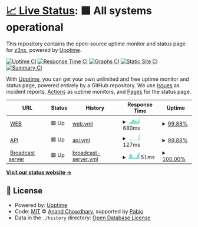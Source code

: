# [📈 Live Status](https://demo.upptime.js.org): <!--live status--> **🟩 All systems operational**

This repository contains the open-source uptime monitor and status page for [z3nx](https://demo.upptime.js.org), powered by [Upptime](https://github.com/upptime/upptime).

[![Uptime CI](https://github.com/z3nx/ehr_uptime/workflows/Uptime%20CI/badge.svg)](https://github.com/z3nx/ehr_uptime/actions?query=workflow%3A%22Uptime+CI%22)
[![Response Time CI](https://github.com/z3nx/ehr_uptime/workflows/Response%20Time%20CI/badge.svg)](https://github.com/z3nx/ehr_uptime/actions?query=workflow%3A%22Response+Time+CI%22)
[![Graphs CI](https://github.com/z3nx/ehr_uptime/workflows/Graphs%20CI/badge.svg)](https://github.com/z3nx/ehr_uptime/actions?query=workflow%3A%22Graphs+CI%22)
[![Static Site CI](https://github.com/z3nx/ehr_uptime/workflows/Static%20Site%20CI/badge.svg)](https://github.com/z3nx/ehr_uptime/actions?query=workflow%3A%22Static+Site+CI%22)
[![Summary CI](https://github.com/z3nx/ehr_uptime/workflows/Summary%20CI/badge.svg)](https://github.com/z3nx/ehr_uptime/actions?query=workflow%3A%22Summary+CI%22)

With [Upptime](https://upptime.js.org), you can get your own unlimited and free uptime monitor and status page, powered entirely by a GitHub repository. We use [Issues](https://github.com/z3nx/ehr_uptime/issues) as incident reports, [Actions](https://github.com/z3nx/ehr_uptime/actions) as uptime monitors, and [Pages](https://demo.upptime.js.org) for the status page.

<!--start: status pages-->
<!-- This summary is generated by Upptime (https://github.com/upptime/upptime) -->
<!-- Do not edit this manually, your changes will be overwritten -->
<!-- prettier-ignore -->
| URL | Status | History | Response Time | Uptime |
| --- | ------ | ------- | ------------- | ------ |
| <img alt="" src="https://icons.duckduckgo.com/ip3/eternalharmonyradio.com.ico" height="13"> [WEB](https://eternalharmonyradio.com/) | 🟩 Up | [web.yml](https://github.com/zn3x/ehr_status/commits/HEAD/history/web.yml) | <details><summary><img alt="Response time graph" src="./graphs/web/response-time-week.png" height="20"> 680ms</summary><br><a href="https://status.eternalharmonyradio.com/history/web"><img alt="Response time 541" src="https://img.shields.io/endpoint?url=https%3A%2F%2Fraw.githubusercontent.com%2Fzn3x%2Fehr_status%2FHEAD%2Fapi%2Fweb%2Fresponse-time.json"></a><br><a href="https://status.eternalharmonyradio.com/history/web"><img alt="24-hour response time 1023" src="https://img.shields.io/endpoint?url=https%3A%2F%2Fraw.githubusercontent.com%2Fzn3x%2Fehr_status%2FHEAD%2Fapi%2Fweb%2Fresponse-time-day.json"></a><br><a href="https://status.eternalharmonyradio.com/history/web"><img alt="7-day response time 680" src="https://img.shields.io/endpoint?url=https%3A%2F%2Fraw.githubusercontent.com%2Fzn3x%2Fehr_status%2FHEAD%2Fapi%2Fweb%2Fresponse-time-week.json"></a><br><a href="https://status.eternalharmonyradio.com/history/web"><img alt="30-day response time 553" src="https://img.shields.io/endpoint?url=https%3A%2F%2Fraw.githubusercontent.com%2Fzn3x%2Fehr_status%2FHEAD%2Fapi%2Fweb%2Fresponse-time-month.json"></a><br><a href="https://status.eternalharmonyradio.com/history/web"><img alt="1-year response time 541" src="https://img.shields.io/endpoint?url=https%3A%2F%2Fraw.githubusercontent.com%2Fzn3x%2Fehr_status%2FHEAD%2Fapi%2Fweb%2Fresponse-time-year.json"></a></details> | <details><summary><a href="https://status.eternalharmonyradio.com/history/web">99.88%</a></summary><a href="https://status.eternalharmonyradio.com/history/web"><img alt="All-time uptime 99.99%" src="https://img.shields.io/endpoint?url=https%3A%2F%2Fraw.githubusercontent.com%2Fzn3x%2Fehr_status%2FHEAD%2Fapi%2Fweb%2Fuptime.json"></a><br><a href="https://status.eternalharmonyradio.com/history/web"><img alt="24-hour uptime 99.13%" src="https://img.shields.io/endpoint?url=https%3A%2F%2Fraw.githubusercontent.com%2Fzn3x%2Fehr_status%2FHEAD%2Fapi%2Fweb%2Fuptime-day.json"></a><br><a href="https://status.eternalharmonyradio.com/history/web"><img alt="7-day uptime 99.88%" src="https://img.shields.io/endpoint?url=https%3A%2F%2Fraw.githubusercontent.com%2Fzn3x%2Fehr_status%2FHEAD%2Fapi%2Fweb%2Fuptime-week.json"></a><br><a href="https://status.eternalharmonyradio.com/history/web"><img alt="30-day uptime 99.97%" src="https://img.shields.io/endpoint?url=https%3A%2F%2Fraw.githubusercontent.com%2Fzn3x%2Fehr_status%2FHEAD%2Fapi%2Fweb%2Fuptime-month.json"></a><br><a href="https://status.eternalharmonyradio.com/history/web"><img alt="1-year uptime 99.99%" src="https://img.shields.io/endpoint?url=https%3A%2F%2Fraw.githubusercontent.com%2Fzn3x%2Fehr_status%2FHEAD%2Fapi%2Fweb%2Fuptime-year.json"></a></details>
| <img alt="" src="https://icons.duckduckgo.com/ip3/eternalharmonyradio.com.ico" height="13"> [API](https://eternalharmonyradio.com/api/v1/status) | 🟩 Up | [api.yml](https://github.com/zn3x/ehr_status/commits/HEAD/history/api.yml) | <details><summary><img alt="Response time graph" src="./graphs/api/response-time-week.png" height="20"> 127ms</summary><br><a href="https://status.eternalharmonyradio.com/history/api"><img alt="Response time 59" src="https://img.shields.io/endpoint?url=https%3A%2F%2Fraw.githubusercontent.com%2Fzn3x%2Fehr_status%2FHEAD%2Fapi%2Fapi%2Fresponse-time.json"></a><br><a href="https://status.eternalharmonyradio.com/history/api"><img alt="24-hour response time 383" src="https://img.shields.io/endpoint?url=https%3A%2F%2Fraw.githubusercontent.com%2Fzn3x%2Fehr_status%2FHEAD%2Fapi%2Fapi%2Fresponse-time-day.json"></a><br><a href="https://status.eternalharmonyradio.com/history/api"><img alt="7-day response time 127" src="https://img.shields.io/endpoint?url=https%3A%2F%2Fraw.githubusercontent.com%2Fzn3x%2Fehr_status%2FHEAD%2Fapi%2Fapi%2Fresponse-time-week.json"></a><br><a href="https://status.eternalharmonyradio.com/history/api"><img alt="30-day response time 73" src="https://img.shields.io/endpoint?url=https%3A%2F%2Fraw.githubusercontent.com%2Fzn3x%2Fehr_status%2FHEAD%2Fapi%2Fapi%2Fresponse-time-month.json"></a><br><a href="https://status.eternalharmonyradio.com/history/api"><img alt="1-year response time 59" src="https://img.shields.io/endpoint?url=https%3A%2F%2Fraw.githubusercontent.com%2Fzn3x%2Fehr_status%2FHEAD%2Fapi%2Fapi%2Fresponse-time-year.json"></a></details> | <details><summary><a href="https://status.eternalharmonyradio.com/history/api">99.88%</a></summary><a href="https://status.eternalharmonyradio.com/history/api"><img alt="All-time uptime 99.99%" src="https://img.shields.io/endpoint?url=https%3A%2F%2Fraw.githubusercontent.com%2Fzn3x%2Fehr_status%2FHEAD%2Fapi%2Fapi%2Fuptime.json"></a><br><a href="https://status.eternalharmonyradio.com/history/api"><img alt="24-hour uptime 99.15%" src="https://img.shields.io/endpoint?url=https%3A%2F%2Fraw.githubusercontent.com%2Fzn3x%2Fehr_status%2FHEAD%2Fapi%2Fapi%2Fuptime-day.json"></a><br><a href="https://status.eternalharmonyradio.com/history/api"><img alt="7-day uptime 99.88%" src="https://img.shields.io/endpoint?url=https%3A%2F%2Fraw.githubusercontent.com%2Fzn3x%2Fehr_status%2FHEAD%2Fapi%2Fapi%2Fuptime-week.json"></a><br><a href="https://status.eternalharmonyradio.com/history/api"><img alt="30-day uptime 99.97%" src="https://img.shields.io/endpoint?url=https%3A%2F%2Fraw.githubusercontent.com%2Fzn3x%2Fehr_status%2FHEAD%2Fapi%2Fapi%2Fuptime-month.json"></a><br><a href="https://status.eternalharmonyradio.com/history/api"><img alt="1-year uptime 99.99%" src="https://img.shields.io/endpoint?url=https%3A%2F%2Fraw.githubusercontent.com%2Fzn3x%2Fehr_status%2FHEAD%2Fapi%2Fapi%2Fuptime-year.json"></a></details>
| <img alt="" src="https://icons.duckduckgo.com/ip3/eternalharmonyradio.com.ico" height="13"> [Broadcast server](https://eternalharmonyradio.com/radio/invalid_stream.mp3) | 🟩 Up | [broadcast-server.yml](https://github.com/zn3x/ehr_status/commits/HEAD/history/broadcast-server.yml) | <details><summary><img alt="Response time graph" src="./graphs/broadcast-server/response-time-week.png" height="20"> 51ms</summary><br><a href="https://status.eternalharmonyradio.com/history/broadcast-server"><img alt="Response time 51" src="https://img.shields.io/endpoint?url=https%3A%2F%2Fraw.githubusercontent.com%2Fzn3x%2Fehr_status%2FHEAD%2Fapi%2Fbroadcast-server%2Fresponse-time.json"></a><br><a href="https://status.eternalharmonyradio.com/history/broadcast-server"><img alt="24-hour response time 97" src="https://img.shields.io/endpoint?url=https%3A%2F%2Fraw.githubusercontent.com%2Fzn3x%2Fehr_status%2FHEAD%2Fapi%2Fbroadcast-server%2Fresponse-time-day.json"></a><br><a href="https://status.eternalharmonyradio.com/history/broadcast-server"><img alt="7-day response time 51" src="https://img.shields.io/endpoint?url=https%3A%2F%2Fraw.githubusercontent.com%2Fzn3x%2Fehr_status%2FHEAD%2Fapi%2Fbroadcast-server%2Fresponse-time-week.json"></a><br><a href="https://status.eternalharmonyradio.com/history/broadcast-server"><img alt="30-day response time 55" src="https://img.shields.io/endpoint?url=https%3A%2F%2Fraw.githubusercontent.com%2Fzn3x%2Fehr_status%2FHEAD%2Fapi%2Fbroadcast-server%2Fresponse-time-month.json"></a><br><a href="https://status.eternalharmonyradio.com/history/broadcast-server"><img alt="1-year response time 51" src="https://img.shields.io/endpoint?url=https%3A%2F%2Fraw.githubusercontent.com%2Fzn3x%2Fehr_status%2FHEAD%2Fapi%2Fbroadcast-server%2Fresponse-time-year.json"></a></details> | <details><summary><a href="https://status.eternalharmonyradio.com/history/broadcast-server">100.00%</a></summary><a href="https://status.eternalharmonyradio.com/history/broadcast-server"><img alt="All-time uptime 100.00%" src="https://img.shields.io/endpoint?url=https%3A%2F%2Fraw.githubusercontent.com%2Fzn3x%2Fehr_status%2FHEAD%2Fapi%2Fbroadcast-server%2Fuptime.json"></a><br><a href="https://status.eternalharmonyradio.com/history/broadcast-server"><img alt="24-hour uptime 100.00%" src="https://img.shields.io/endpoint?url=https%3A%2F%2Fraw.githubusercontent.com%2Fzn3x%2Fehr_status%2FHEAD%2Fapi%2Fbroadcast-server%2Fuptime-day.json"></a><br><a href="https://status.eternalharmonyradio.com/history/broadcast-server"><img alt="7-day uptime 100.00%" src="https://img.shields.io/endpoint?url=https%3A%2F%2Fraw.githubusercontent.com%2Fzn3x%2Fehr_status%2FHEAD%2Fapi%2Fbroadcast-server%2Fuptime-week.json"></a><br><a href="https://status.eternalharmonyradio.com/history/broadcast-server"><img alt="30-day uptime 100.00%" src="https://img.shields.io/endpoint?url=https%3A%2F%2Fraw.githubusercontent.com%2Fzn3x%2Fehr_status%2FHEAD%2Fapi%2Fbroadcast-server%2Fuptime-month.json"></a><br><a href="https://status.eternalharmonyradio.com/history/broadcast-server"><img alt="1-year uptime 100.00%" src="https://img.shields.io/endpoint?url=https%3A%2F%2Fraw.githubusercontent.com%2Fzn3x%2Fehr_status%2FHEAD%2Fapi%2Fbroadcast-server%2Fuptime-year.json"></a></details>

<!--end: status pages-->

[**Visit our status website →**](https://demo.upptime.js.org)

## 📄 License

- Powered by: [Upptime](https://github.com/upptime/upptime)
- Code: [MIT](./LICENSE) © [Anand Chowdhary](https://anandchowdhary.com), supported by [Pabio](https://pabio.com)
- Data in the `./history` directory: [Open Database License](https://opendatacommons.org/licenses/odbl/1-0/)
